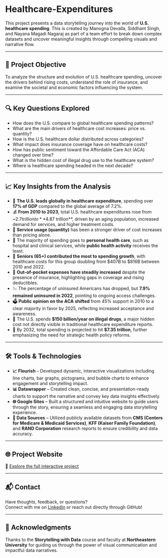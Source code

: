 # Healthcare-Expenditures

This project presents a data storytelling journey into the world of **U.S. healthcare spending**. This is created by Manogna Devalla, Siddhant Singh, and Nayana Magadi Nagaraj as part of a team effort to break down complex datasets and uncover meaningful insights through compelling visuals and narrative flow.

---

## 🧠 Project Objective

To analyze the structure and evolution of U.S. healthcare spending, uncover the drivers behind rising costs, understand the role of insurance, and examine the societal and economic factors influencing the system.

---

## 🔍 Key Questions Explored

- How does the U.S. compare to global healthcare spending patterns?
- What are the main drivers of healthcare cost increases: price vs. quantity?
- How is the U.S. healthcare dollar distributed across categories?
- What impact does insurance coverage have on healthcare costs?
- How has public sentiment toward the Affordable Care Act (ACA) changed over time?
- What is the hidden cost of illegal drug use to the healthcare system?
- Where is healthcare spending headed in the next decade?

---

## 📈 Key Insights from the Analysis

- 📌 **The U.S. leads globally in healthcare expenditure**, spending over **17% of GDP** compared to the global average of 7.2%.
- 💰 **From 2010 to 2023**, total U.S. healthcare expenditures rose from ~$2.7 trillion to **$4.87 trillion**, driven by an aging population, increased demand for services, and higher treatment costs.
- 🧮 **Service usage (quantity)** has been a stronger driver of cost increases than pricing alone.
- 🏥 The majority of spending goes to **personal health care**, such as hospital and clinical services, while **public health activity** receives the least.
- 🧓 **Seniors (65+) contributed the most to spending growth**, with healthcare costs for this group doubling from $407B to $816B between 2010 and 2022.
- 💊 **Out-of-pocket expenses have steadily increased** despite the presence of insurance, highlighting gaps in coverage and rising deductibles.
- 📉 The percentage of uninsured Americans has dropped, but **7.9% remained uninsured in 2022**, pointing to ongoing access challenges.
- 🗳️ **Public opinion on the ACA shifted** from 45% support in 2010 to a clear majority in favor by 2025, reflecting increased acceptance and awareness.
- 🚨 The U.S. spends **$150 billion/year on illegal drugs**, a major hidden cost not directly visible in traditional healthcare expenditure reports.
- 🔮 By 2032, total spending is projected to hit **$7.35 trillion**, further emphasizing the need for strategic health policy reforms.

---

## 🛠️ Tools & Technologies

- **📈 Flourish** – Developed dynamic, interactive visualizations including line charts, bar graphs, pictograms, and bubble charts to enhance engagement and storytelling impact.  
- **📊 Datawrapper** – Created clean, concise, and presentation-ready charts to support the narrative and convey key data insights effectively.  
- **🌐 Google Sites** – Built a structured and intuitive website to guide users through the story, ensuring a seamless and engaging data storytelling experience.  
- **📁 Data Sources** – Utilized publicly available datasets from **CMS (Centers for Medicare & Medicaid Services)**, **KFF (Kaiser Family Foundation)**, and **RAND Corporation** research reports to ensure credibility and data accuracy.

---

## 🌐 Project Website

🔗 [Explore the full interactive project](https://sites.google.com/view/project1-group3/home)

---

## 📬 Contact

Have thoughts, feedback, or questions?  
Connect with me on [LinkedIn](https://www.linkedin.com/in/manogna-devalla/) or reach out directly through GitHub!

---

## 📢 Acknowledgments

Thanks to the **Storytelling with Data** course and faculty at **Northeastern University** for guiding us through the power of visual communication and impactful data narratives.
